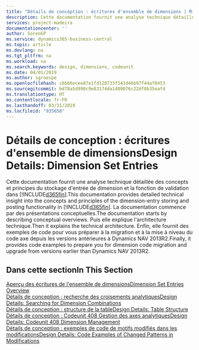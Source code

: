```yaml
---
title: "Détails de conception : écritures d'ensemble de dimensions | Microsoft Docs"
description: Cette documentation fournit une analyse technique détaillée des concepts et principes qui sont utilisés pour reconcevoir la fonction de stockage et de validation d'écritures de dimension.
services: project-madeira
documentationcenter: ''
author: SorenGP
ms.service: dynamics365-business-central
ms.topic: article
ms.devlang: na
ms.tgt_pltfrm: na
ms.workload: na
ms.search.keywords: design, dimensions, codeunit
ms.date: 04/01/2019
ms.author: sgroespe
ms.openlocfilehash: c6b66ecee87e1fd128733f541d46b97f44af0453
ms.sourcegitcommit: bd78a5d990c9e83174da1409076c22df8b35eafd
ms.translationtype: HT
ms.contentlocale: fr-FR
ms.lasthandoff: 03/31/2019
ms.locfileid: "935658"
---
```

# <a name="design-details-dimension-set-entries"></a><span data-ttu-id="9af36-103">Détails de conception : écritures d'ensemble de dimensions</span><span class="sxs-lookup"><span data-stu-id="9af36-103">Design Details: Dimension Set Entries</span></span>
<span data-ttu-id="9af36-104">Cette documentation fournit une analyse technique détaillée des concepts et principes du stockage d'entrée de dimension et la fonction de validation dans [!INCLUDE[d365fin](includes/d365fin_md.md)].</span><span class="sxs-lookup"><span data-stu-id="9af36-104">This documentation provides detailed technical insight into the concepts and principles of the dimension-entry storing and posting functionality in [!INCLUDE[d365fin](includes/d365fin_md.md)].</span></span> <span data-ttu-id="9af36-105">La documentation commence par des présentations conceptuelles.</span><span class="sxs-lookup"><span data-stu-id="9af36-105">The documentation starts by describing conceptual overviews.</span></span> <span data-ttu-id="9af36-106">Puis elle explique l'architecture technique.</span><span class="sxs-lookup"><span data-stu-id="9af36-106">Then it explains the technical architecture.</span></span> <span data-ttu-id="9af36-107">Enfin, elle fournit des exemples de code pour vous préparer à la migration et à la mise à niveau du code axe depuis les versions antérieures à Dynamics NAV 2013R2.</span><span class="sxs-lookup"><span data-stu-id="9af36-107">Finally, it provides code examples to prepare you for dimension code migration and upgrade from versions earlier than Dynamics NAV 2013R2.</span></span>  

## <a name="in-this-section"></a><span data-ttu-id="9af36-108">Dans cette section</span><span class="sxs-lookup"><span data-stu-id="9af36-108">In This Section</span></span>  
[<span data-ttu-id="9af36-109">Aperçu des écritures de l'ensemble de dimensions</span><span class="sxs-lookup"><span data-stu-id="9af36-109">Dimension Set Entries Overview</span></span>](design-details-dimension-set-entries-overview.md)  
[<span data-ttu-id="9af36-110">Détails de conception : recherche des croisements analytiques</span><span class="sxs-lookup"><span data-stu-id="9af36-110">Design Details: Searching for Dimension Combinations</span></span>](design-details-searching-for-dimension-combinations.md)  
[<span data-ttu-id="9af36-111">Détails de conception : structure de la table</span><span class="sxs-lookup"><span data-stu-id="9af36-111">Design Details: Table Structure</span></span>](design-details-table-structure.md)  
[<span data-ttu-id="9af36-112">Détails de conception : Codeunit 408 Gestion des axes analytiques</span><span class="sxs-lookup"><span data-stu-id="9af36-112">Design Details: Codeunit 408 Dimension Management</span></span>](design-details-codeunit-408-dimension-management.md)  
[<span data-ttu-id="9af36-113">Détails de conception : exemples de code de motifs modifiés dans les modifications</span><span class="sxs-lookup"><span data-stu-id="9af36-113">Design Details: Code Examples of Changed Patterns in Modifications</span></span>](design-details-code-examples-of-changed-patterns-in-modifications.md)
